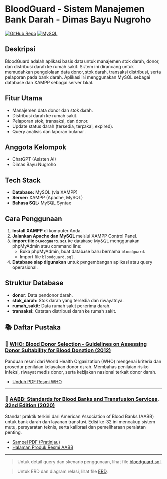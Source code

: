 # BloodGuard - Sistem Manajemen Bank Darah - Dimas Bayu Nugroho
[![GitHub Repo](https://img.shields.io/badge/GitHub-Repository-blue?logo=github)](https://github.com/DimasVSuper/aplikasi-basis-data-semester-1-projek) [![MySQL](https://img.shields.io/badge/MySQL-Database-orange?logo=mysql)](https://www.mysql.com/)

## Deskripsi
BloodGuard adalah aplikasi basis data untuk manajemen stok darah, donor, dan distribusi darah ke rumah sakit. Sistem ini dirancang untuk memudahkan pengelolaan data donor, stok darah, transaksi distribusi, serta pelaporan pada bank darah. Aplikasi ini menggunakan MySQL sebagai database dan XAMPP sebagai server lokal.

## Fitur Utama
- Manajemen data donor dan stok darah.
- Distribusi darah ke rumah sakit.
- Pelaporan stok, transaksi, dan donor.
- Update status darah (tersedia, terpakai, expired).
- Query analisis dan laporan bulanan.


## Anggota Kelompok
- ChatGPT (Asisten AI)
- Dimas Bayu Nugroho

## Tech Stack
- **Database:** MySQL (via XAMPP)
- **Server:** XAMPP (Apache, MySQL)
- **Bahasa SQL:** MySQL Syntax

## Cara Penggunaan
1. **Install XAMPP** di komputer Anda.
2. **Jalankan Apache dan MySQL** melalui XAMPP Control Panel.
3. **Import file `bloodguard.sql`** ke database MySQL menggunakan phpMyAdmin atau command line:
   - Buka phpMyAdmin, buat database baru bernama `bloodguard`.
   - Import file `bloodguard.sql`.
4. **Database siap digunakan** untuk pengembangan aplikasi atau query operasional.

## Struktur Database
- **donor:** Data pendonor darah.
- **stok_darah:** Stok darah yang tersedia dan riwayatnya.
- **rumah_sakit:** Data rumah sakit penerima darah.
- **transaksi:** Catatan distribusi darah ke rumah sakit.



## 📚 Daftar Pustaka

### 📘 [WHO: Blood Donor Selection – Guidelines on Assessing Donor Suitability for Blood Donation (2012)](https://apps.who.int/iris/bitstream/handle/10665/76724/9789241548519_eng.pdf)
Panduan resmi dari World Health Organization (WHO) mengenai kriteria dan prosedur penilaian kelayakan donor darah. Membahas penilaian risiko infeksi, riwayat medis donor, serta kebijakan nasional terkait donor darah.

- [Unduh PDF Resmi WHO](https://apps.who.int/iris/bitstream/handle/10665/76724/9789241548519_eng.pdf)

---

### 📕 [AABB: Standards for Blood Banks and Transfusion Services, 32nd Edition (2020)](https://www.aabb.org/aabb-store/product/bundle-standards-for-blood-banks-and-transfusion-services-32nd-edition-print-and-standards-for-blood-banks-and-transfusion-services-32nd-edition-portal-14628378)
Standar praktik terkini dari American Association of Blood Banks (AABB) untuk bank darah dan layanan transfusi. Edisi ke-32 ini mencakup sistem mutu, persyaratan teknis, serta kalibrasi dan pemeliharaan peralatan penting.

- [Sampel PDF (Pratinjau)](https://marketplace.aabb.org/PRODUCTFILES/14626539/203120_sam.pdf)
- [Halaman Produk Resmi AABB](https://www.aabb.org/aabb-store/product/bundle-standards-for-blood-banks-and-transfusion-services-32nd-edition-print-and-standards-for-blood-banks-and-transfusion-services-32nd-edition-portal-14628378)

---

> Untuk detail query dan skenario penggunaan, lihat file [bloodguard.sql](./bloodguard.sql).

>Untuk ERD dan diagram relasi, lihat file [ERD](./ERD.png).